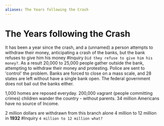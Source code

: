 ```yaml
---
aliases: The Years following the Crash
---
```

# The Years following the Crash

It has been a year since the crash, and a (unnamed) a person attempts to withdraw their money, anticipating a crash of the banks, but the bank refuses to give him his money #Inquiry `Did they refuse to give him his money?`. As a result 20,000 to 25,000 people gather outside the bank, attempting to withdraw their money and protesting. Police are sent to 'control' the problem. Banks are forced to close on a mass scale, and 28 states are left without have a single bank open. The federal government does not bail out the banks either.

1,000 homes are reposed everyday. 200,000 vagrant (people committing crimes) children wander the country - without parents. 34 million Americans have no source of Income.

2 million dollars are withdrawn from this branch alone
4 million to 12 million in **1932** #Inquiry  `4 million to 12 million what?`